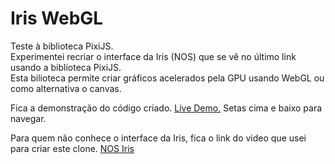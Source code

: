 Iris WebGL
============

Teste à biblioteca PixiJS.<br>Experimentei recriar o interface da Iris (NOS) que se vê no último link usando a biblioteca PixiJS.<br>Esta bilioteca permite criar gráficos acelerados pela GPU usando WebGL ou como alternativa o canvas.

Fica a demonstração do código criado.
<a href="http://luisfernandes.github.io/NosIrisClone/">Live Demo.</a> Setas cima e baixo para navegar.

Para quem não conhece o interface da Iris, fica o link do video que usei para criar este clone.
<a href="https://www.youtube.com/watch?v=f-og-W9D6tY&feature=youtu.be">NOS Iris</a>
